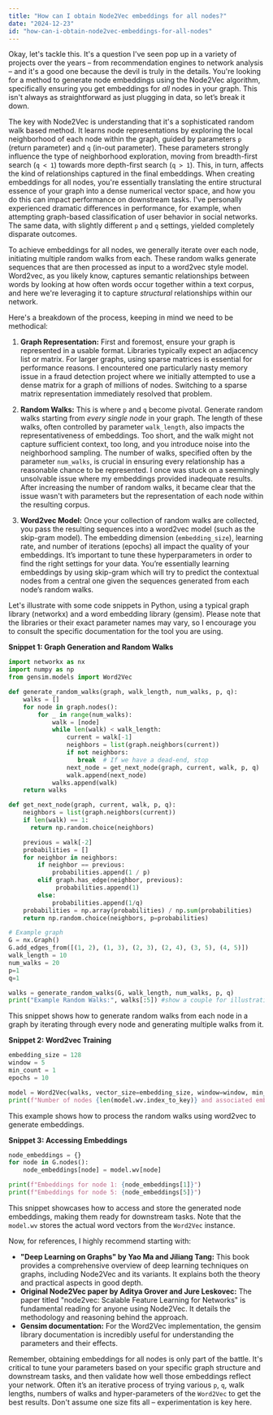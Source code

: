 ```yaml
---
title: "How can I obtain Node2Vec embeddings for all nodes?"
date: "2024-12-23"
id: "how-can-i-obtain-node2vec-embeddings-for-all-nodes"
---
```


Okay, let's tackle this. It's a question I've seen pop up in a variety of projects over the years – from recommendation engines to network analysis – and it's a good one because the devil is truly in the details. You're looking for a method to generate node embeddings using the Node2Vec algorithm, specifically ensuring you get embeddings for *all* nodes in your graph. This isn't always as straightforward as just plugging in data, so let’s break it down.

The key with Node2Vec is understanding that it's a sophisticated random walk based method. It learns node representations by exploring the local neighborhood of each node within the graph, guided by parameters `p` (return parameter) and `q` (in-out parameter). These parameters strongly influence the type of neighborhood exploration, moving from breadth-first search (`q < 1`) towards more depth-first search (`q > 1`). This, in turn, affects the kind of relationships captured in the final embeddings. When creating embeddings for all nodes, you're essentially translating the entire structural essence of your graph into a dense numerical vector space, and how you do this can impact performance on downstream tasks. I've personally experienced dramatic differences in performance, for example, when attempting graph-based classification of user behavior in social networks. The same data, with slightly different `p` and `q` settings, yielded completely disparate outcomes.

To achieve embeddings for all nodes, we generally iterate over each node, initiating multiple random walks from each. These random walks generate sequences that are then processed as input to a word2vec style model. Word2vec, as you likely know, captures semantic relationships between words by looking at how often words occur together within a text corpus, and here we're leveraging it to capture *structural* relationships within our network.

Here's a breakdown of the process, keeping in mind we need to be methodical:

1. **Graph Representation:** First and foremost, ensure your graph is represented in a usable format. Libraries typically expect an adjacency list or matrix. For larger graphs, using sparse matrices is essential for performance reasons. I encountered one particularly nasty memory issue in a fraud detection project where we initially attempted to use a dense matrix for a graph of millions of nodes. Switching to a sparse matrix representation immediately resolved that problem.

2. **Random Walks:** This is where `p` and `q` become pivotal. Generate random walks starting from *every single node* in your graph. The length of these walks, often controlled by parameter `walk_length`, also impacts the representativeness of embeddings. Too short, and the walk might not capture sufficient context, too long, and you introduce noise into the neighborhood sampling. The number of walks, specified often by the parameter `num_walks`, is crucial in ensuring every relationship has a reasonable chance to be represented. I once was stuck on a seemingly unsolvable issue where my embeddings provided inadequate results. After increasing the number of random walks, it became clear that the issue wasn't with parameters but the representation of each node within the resulting corpus.

3. **Word2vec Model:** Once your collection of random walks are collected, you pass the resulting sequences into a word2vec model (such as the skip-gram model). The embedding dimension (`embedding_size`), learning rate, and number of iterations (epochs) all impact the quality of your embeddings. It’s important to tune these hyperparameters in order to find the right settings for your data. You’re essentially learning embeddings by using skip-gram which will try to predict the contextual nodes from a central one given the sequences generated from each node’s random walks.

Let's illustrate with some code snippets in Python, using a typical graph library (networkx) and a word embedding library (gensim). Please note that the libraries or their exact parameter names may vary, so I encourage you to consult the specific documentation for the tool you are using.

**Snippet 1: Graph Generation and Random Walks**

```python
import networkx as nx
import numpy as np
from gensim.models import Word2Vec

def generate_random_walks(graph, walk_length, num_walks, p, q):
    walks = []
    for node in graph.nodes():
        for _ in range(num_walks):
            walk = [node]
            while len(walk) < walk_length:
                current = walk[-1]
                neighbors = list(graph.neighbors(current))
                if not neighbors:
                   break  # If we have a dead-end, stop
                next_node = get_next_node(graph, current, walk, p, q)
                walk.append(next_node)
            walks.append(walk)
    return walks

def get_next_node(graph, current, walk, p, q):
    neighbors = list(graph.neighbors(current))
    if len(walk) == 1:
      return np.random.choice(neighbors)

    previous = walk[-2]
    probabilities = []
    for neighbor in neighbors:
        if neighbor == previous:
            probabilities.append(1 / p)
        elif graph.has_edge(neighbor, previous):
             probabilities.append(1)
        else:
            probabilities.append(1/q)
    probabilities = np.array(probabilities) / np.sum(probabilities)
    return np.random.choice(neighbors, p=probabilities)

# Example graph
G = nx.Graph()
G.add_edges_from([(1, 2), (1, 3), (2, 3), (2, 4), (3, 5), (4, 5)])
walk_length = 10
num_walks = 20
p=1
q=1

walks = generate_random_walks(G, walk_length, num_walks, p, q)
print("Example Random Walks:", walks[:5]) #show a couple for illustration purposes
```

This snippet shows how to generate random walks from each node in a graph by iterating through every node and generating multiple walks from it.

**Snippet 2: Word2vec Training**

```python
embedding_size = 128
window = 5
min_count = 1
epochs = 10

model = Word2Vec(walks, vector_size=embedding_size, window=window, min_count=min_count, sg=1, epochs=epochs)
print(f"Number of nodes {len(model.wv.index_to_key)} and associated embeddings {model.wv.vectors.shape}")
```

This example shows how to process the random walks using word2vec to generate embeddings.

**Snippet 3: Accessing Embeddings**

```python
node_embeddings = {}
for node in G.nodes():
    node_embeddings[node] = model.wv[node]

print(f"Embeddings for node 1: {node_embeddings[1]}")
print(f"Embeddings for node 5: {node_embeddings[5]}")
```

This snippet showcases how to access and store the generated node embeddings, making them ready for downstream tasks. Note that the `model.wv` stores the actual word vectors from the `Word2Vec` instance.

Now, for references, I highly recommend starting with:

*   **"Deep Learning on Graphs" by Yao Ma and Jiliang Tang:** This book provides a comprehensive overview of deep learning techniques on graphs, including Node2Vec and its variants. It explains both the theory and practical aspects in good depth.
*   **Original Node2Vec paper by Aditya Grover and Jure Leskovec:** The paper titled "node2vec: Scalable Feature Learning for Networks" is fundamental reading for anyone using Node2Vec. It details the methodology and reasoning behind the approach.
*   **Gensim documentation:** For the Word2Vec implementation, the gensim library documentation is incredibly useful for understanding the parameters and their effects.

Remember, obtaining embeddings for all nodes is only part of the battle. It's critical to tune your parameters based on your specific graph structure and downstream tasks, and then validate how well those embeddings reflect your network. Often it’s an iterative process of trying various `p`, `q`, walk lengths, numbers of walks and hyper-parameters of the `Word2Vec` to get the best results. Don't assume one size fits all – experimentation is key here.
